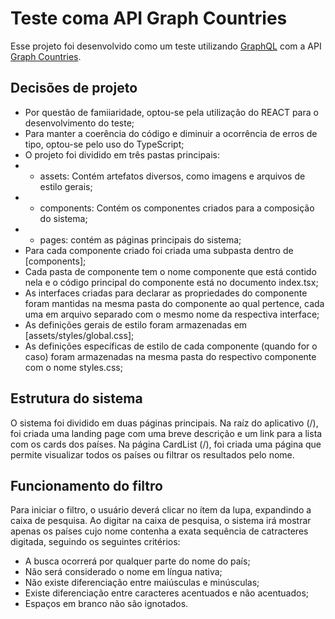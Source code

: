 # Teste coma API Graph Countries
Esse projeto foi desenvolvido como um teste utilizando [GraphQL](https://graphql.org/) com a API [Graph Countries](https://github.com/lennertVanSever/graphcountries).
## Decisões de projeto
* Por questão de famiiaridade, optou-se pela utilização do REACT para o desenvolvimento do teste;
* Para manter a coerência do código e diminuir a ocorrência de erros de tipo, optou-se pelo uso do TypeScript; 
* O projeto foi dividido em três pastas principais:
* * assets: Contém artefatos diversos, como imagens e arquivos de estilo gerais;
* * components: Contém os componentes criados para a composição do sistema;
* * pages: contém as páginas principais do sistema;
* Para cada componente criado foi criada uma subpasta dentro de [components];
* Cada pasta de componente tem o nome componente que está contido nela e o código principal do componente está no documento index.tsx;
* As interfaces criadas para declarar as propriedades do componente foram mantidas na mesma pasta do componente ao qual pertence, cada uma em arquivo separado com o mesmo nome da respectiva interface;
* As definições gerais de estilo foram armazenadas em [assets/styles/global.css];
* As definições específicas de estilo de cada componente (quando for o caso) foram armazenadas na mesma pasta do respectivo componente com o nome styles.css;
## Estrutura do sistema
O sistema foi dividido em duas páginas principais.
Na raíz do aplicativo (/), foi criada uma landing page com uma breve descrição e um link para a lista com os cards dos países.
Na página CardList (/), foi criada uma página que permite visualizar todos os países ou filtrar os resultados pelo nome.
## Funcionamento do filtro
Para iniciar o filtro, o usuário deverá clicar no ítem da lupa, expandindo a caixa de pesquisa.
Ao digitar na caixa de pesquisa, o sistema irá mostrar apenas os países cujo nome contenha a exata sequência de catracteres digitada, seguindo os seguintes critérios:
* A busca ocorrerá por qualquer parte do nome do país;
* Não será considerado o nome em língua nativa;
* Não existe diferenciação entre maiúsculas e minúsculas;
* Existe diferenciação entre caracteres acentuados e não acentuados;
* Espaços em branco não são ignotados.
